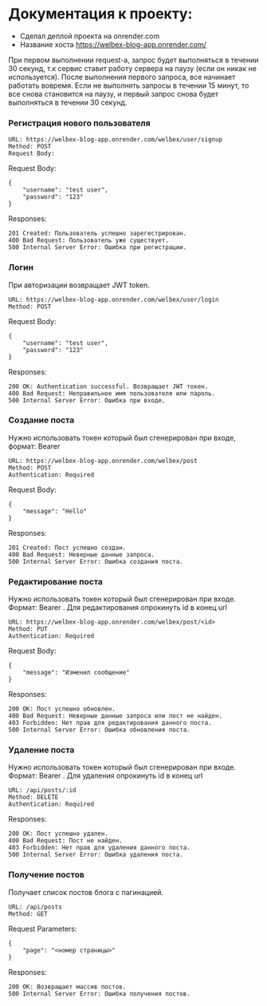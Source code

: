 # Документация к проекту:
- Сделал деплой проекта на onrender.com
- Название хоста https://welbex-blog-app.onrender.com/

При первом выполнении request-а, запрос будет выполняться в течении 30 секунд, т.к сервис ставит работу сервера на паузу (если он никак не используется). После выполнения первого запроса,
все начинает работать вовремя. Если не выполнять запросы в течении 15 минут, то все снова становится на паузу, и первый запрос снова будет выполняться в течении 30 секунд.

### Регистрация нового пользователя
```
URL: https://welbex-blog-app.onrender.com/welbex/user/signup
Method: POST
Request Body:
```
Request Body:
```
{
    "username": "test user",
    "password": "123"
}
```
Responses:
```
201 Created: Пользователь успешно зарегестрирован.
400 Bad Request: Пользователь уже существует.
500 Internal Server Error: Ошибка при регистрации.
```

### Логин
При авторизации возвращает JWT token.

```
URL: https://welbex-blog-app.onrender.com/welbex/user/login
Method: POST

```
Request Body:
```
{
    "username": "test user",
    "password": "123"
}
```
Responses:
```
200 OK: Authentication successful. Возвращает JWT токен.
400 Bad Request: Неправильное имя пользователя или пароль.
500 Internal Server Error: Ошибка при входе.
```

### Создание поста
Нужно использовать токен который был сгенерирован при входе, формат: Bearer <token> 
    
```
URL: https://welbex-blog-app.onrender.com/welbex/post
Method: POST
Authentication: Required
```
    
Request Body:
```
{
    "message": "Hello"
}
```   
Responses:
```
201 Created: Пост успешно создан.
400 Bad Request: Неверные данные запроса.
500 Internal Server Error: Ошибка создания поста.
```
    
### Редактирование поста
Нужно использовать токен который был сгенерирован при входе. Формат: Bearer <token>.
Для редактирования опрокинуть id в конец url
    
```
URL: https://welbex-blog-app.onrender.com/welbex/post/<id>
Method: PUT
Authentication: Required
```
Request Body: 
```
{
    "message": "Изменил сообщение"
}
```
    
Responses: 
```
200 OK: Пост успешно обновлен.
400 Bad Request: Неверные данные запроса или пост не найден.
403 Forbidden: Нет прав для редактирования данного поста.
500 Internal Server Error: Ошибка обновления поста.
```
### Удаление поста
Нужно использовать токен который был сгенерирован при входе. Формат: Bearer <token>.
Для удаления опрокинуть id в конец url
```
URL: /api/posts/:id
Method: DELETE
Authentication: Required
```
Responses:
```
200 OK: Пост успешно удален.
400 Bad Request: Пост не найден.
403 Forbidden: Нет прав для удаления данного поста.
500 Internal Server Error: Ошибка удаления поста.
```
    
### Получение постов
Получает список постов блога с пагинацией.
```
URL: /api/posts
Method: GET
```
Request Parameters:
```
{
    "page": "<номер страницы>"
}
```
Responses:
```
200 OK: Возвращает массив постов.
500 Internal Server Error: Ошибка получения постов.
 ```


